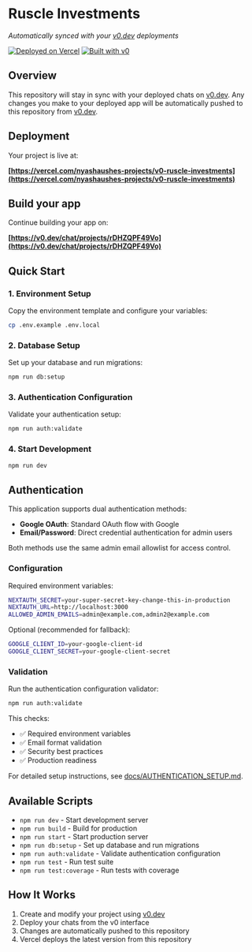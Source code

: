 # Ruscle Investments

*Automatically synced with your [v0.dev](https://v0.dev) deployments*

[![Deployed on Vercel](https://img.shields.io/badge/Deployed%20on-Vercel-black?style=for-the-badge&logo=vercel)](https://vercel.com/nyashaushes-projects/v0-ruscle-investments)
[![Built with v0](https://img.shields.io/badge/Built%20with-v0.dev-black?style=for-the-badge)](https://v0.dev/chat/projects/rDHZQPF49Vo)

## Overview

This repository will stay in sync with your deployed chats on [v0.dev](https://v0.dev).
Any changes you make to your deployed app will be automatically pushed to this repository from [v0.dev](https://v0.dev).

## Deployment

Your project is live at:

**[https://vercel.com/nyashaushes-projects/v0-ruscle-investments](https://vercel.com/nyashaushes-projects/v0-ruscle-investments)**

## Build your app

Continue building your app on:

**[https://v0.dev/chat/projects/rDHZQPF49Vo](https://v0.dev/chat/projects/rDHZQPF49Vo)**

## Quick Start

### 1. Environment Setup

Copy the environment template and configure your variables:

```bash
cp .env.example .env.local
```

### 2. Database Setup

Set up your database and run migrations:

```bash
npm run db:setup
```

### 3. Authentication Configuration

Validate your authentication setup:

```bash
npm run auth:validate
```

### 4. Start Development

```bash
npm run dev
```

## Authentication

This application supports dual authentication methods:

- **Google OAuth**: Standard OAuth flow with Google
- **Email/Password**: Direct credential authentication for admin users

Both methods use the same admin email allowlist for access control.

### Configuration

Required environment variables:

```bash
NEXTAUTH_SECRET=your-super-secret-key-change-this-in-production
NEXTAUTH_URL=http://localhost:3000
ALLOWED_ADMIN_EMAILS=admin@example.com,admin2@example.com
```

Optional (recommended for fallback):

```bash
GOOGLE_CLIENT_ID=your-google-client-id
GOOGLE_CLIENT_SECRET=your-google-client-secret
```

### Validation

Run the authentication configuration validator:

```bash
npm run auth:validate
```

This checks:
- ✅ Required environment variables
- ✅ Email format validation
- ✅ Security best practices
- ✅ Production readiness

For detailed setup instructions, see [docs/AUTHENTICATION_SETUP.md](docs/AUTHENTICATION_SETUP.md).

## Available Scripts

- `npm run dev` - Start development server
- `npm run build` - Build for production
- `npm run start` - Start production server
- `npm run db:setup` - Set up database and run migrations
- `npm run auth:validate` - Validate authentication configuration
- `npm run test` - Run test suite
- `npm run test:coverage` - Run tests with coverage

## How It Works

1. Create and modify your project using [v0.dev](https://v0.dev)
2. Deploy your chats from the v0 interface
3. Changes are automatically pushed to this repository
4. Vercel deploys the latest version from this repository
